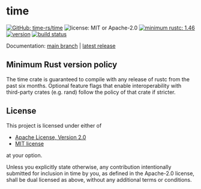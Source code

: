 # time

[![GitHub: time-rs/time](https://img.shields.io/badge/GitHub-time--rs%2Ftime-lightgrey?logo=github&style=flat-square)](https://github.com/time-rs/time)
![license: MIT or Apache-2.0](https://img.shields.io/badge/license-MIT%20or%20Apache--2.0-red?style=flat-square)
[![minimum rustc: 1.46](https://img.shields.io/badge/minimum%20rustc-1.46-yellowgreen?logo=rust&style=flat-square)](https://whatrustisit.com)
[![version](https://img.shields.io/crates/v/time?color=blue&logo=rust&style=flat-square)](https://crates.io/crates/time)
[![build status](https://img.shields.io/github/workflow/status/time-rs/time/Build/main?style=flat-square)](https://github.com/time-rs/time/actions)

Documentation: [main branch](https://time-rs.github.io/time/index.html) | [latest release](https://docs.rs/time)

## Minimum Rust version policy

The time crate is guaranteed to compile with any release of rustc from the past six months.
Optional feature flags that enable interoperability with third-party crates (e.g. rand)
follow the policy of that crate if stricter.

## License

This project is licensed under either of

- [Apache License, Version 2.0](https://github.com/time-rs/time/blob/main/LICENSE-Apache)
- [MIT license](https://github.com/time-rs/time/blob/main/LICENSE-MIT)

at your option.

Unless you explicitly state otherwise, any contribution intentionally submitted for inclusion in
time by you, as defined in the Apache-2.0 license, shall be dual licensed as above, without any
additional terms or conditions.
